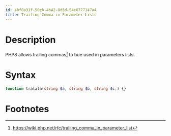 ```yaml
---
id: 4bf0a31f-50eb-4b42-8d5d-54e6777147a4
title: Trailing Comma in Parameter Lists
---
```


# Description

PHP8 allows trailing commas[^1] to bue used in parameters lists.

# Syntax

``` php
function tralala(string $a, string $b, string $c,) {}
```

# Footnotes

[^1]: <https://wiki.php.net/rfc/trailing_comma_in_parameter_list>

